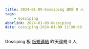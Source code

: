 ```yaml
---
title: 2024-01-09-Gossiping 違規 0 人
tags:
    - Gossiping
abbrlink: 2024-01-09-Gossiping
date: Gossiping-2024-01-09 12:00:00
---
```

Gossiping 板 [板規連結](https://www.ptt.cc/bbs/Gossiping/M.1637425085.A.07D.html)
昨天違規 0 人
